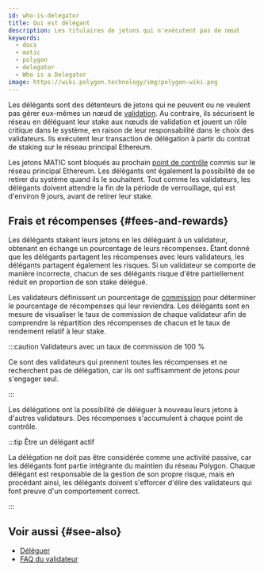 ```yaml
---
id: who-is-delegator
title: Qui est délégant
description: Les titulaires de jetons qui n'exécutent pas de nœud
keywords:
  - docs
  - matic
  - polygon
  - delegator
  - Who is a Delegator
image: https://wiki.polygon.technology/img/polygon-wiki.png
---
```


Les délégants sont des détenteurs de jetons qui ne peuvent ou ne veulent pas gérer eux-mêmes un nœud de [validation](/docs/maintain/glossary.md#validator). Au contraire, ils sécurisent le réseau en déléguant leur stake aux nœuds de validation et jouent un rôle critique dans le système, en raison de leur responsabilité dans le choix des validateurs. Ils exécutent leur transaction de délégation à partir du contrat de staking sur le réseau principal Ethereum.

Les jetons MATIC sont bloqués au prochain [point de contrôle](/docs/maintain/glossary.md#checkpoint-transaction) commis sur le réseau principal Ethereum. Les délégants ont également la possibilité de se retirer du système quand ils le souhaitent. Tout comme les validateurs, les délégants doivent attendre la fin de la période de verrouillage, qui est d'environ 9 jours, avant de retirer leur stake.

## Frais et récompenses {#fees-and-rewards}

Les délégants stakent leurs jetons en les déléguant à un validateur, obtenant en échange un pourcentage de leurs récompenses. Étant donné que les délégants partagent les récompenses avec leurs validateurs, les délégants partagent également les risques. Si un validateur se comporte de manière incorrecte, chacun de ses délégants risque d'être partiellement réduit en proportion de son stake délégué.

Les validateurs définissent un pourcentage de [commission](/docs/maintain/glossary.md#commission) pour déterminer le pourcentage de récompenses qui leur reviendra. Les délégants sont en mesure de visualiser le taux de commission de chaque validateur afin de comprendre la répartition des récompenses de chacun et le taux de rendement relatif à leur stake.

:::caution Validateurs avec un taux de commission de 100 %

Ce sont des validateurs qui prennent toutes les récompenses et ne recherchent pas de délégation, car ils ont suffisamment de jetons pour s'engager seul.

:::

Les délégations ont la possibilité de déléguer à nouveau leurs jetons à d'autres validateurs. Des récompenses s'accumulent à chaque point de contrôle.

:::tip Être un délégant actif

La délégation ne doit pas être considérée comme une activité passive, car les délégants font partie intégrante du maintien
du réseau Polygon. Chaque délégant est responsable de la gestion de son propre risque, mais en procédant ainsi, les délégants
doivent s'efforcer d'élire des validateurs qui font preuve d'un comportement correct.

:::

## Voir aussi {#see-also}

* [Déléguer](/docs/maintain/delegate/delegate)
* [FAQ du validateur](/docs/maintain/validate/faq/validator-faq)
